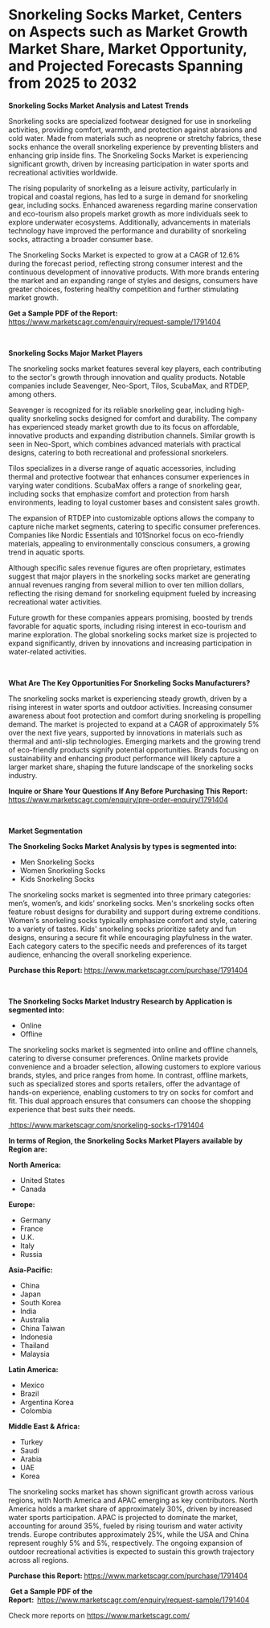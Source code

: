 <p><h1>Snorkeling Socks Market, Centers on Aspects such as Market Growth Market Share, Market Opportunity, and Projected Forecasts Spanning from 2025 to 2032</h1></p><p><strong>Snorkeling Socks Market Analysis and Latest Trends</strong></p>
<p><p>Snorkeling socks are specialized footwear designed for use in snorkeling activities, providing comfort, warmth, and protection against abrasions and cold water. Made from materials such as neoprene or stretchy fabrics, these socks enhance the overall snorkeling experience by preventing blisters and enhancing grip inside fins. The Snorkeling Socks Market is experiencing significant growth, driven by increasing participation in water sports and recreational activities worldwide. </p><p>The rising popularity of snorkeling as a leisure activity, particularly in tropical and coastal regions, has led to a surge in demand for snorkeling gear, including socks. Enhanced awareness regarding marine conservation and eco-tourism also propels market growth as more individuals seek to explore underwater ecosystems. Additionally, advancements in materials technology have improved the performance and durability of snorkeling socks, attracting a broader consumer base.</p><p>The Snorkeling Socks Market is expected to grow at a CAGR of 12.6% during the forecast period, reflecting strong consumer interest and the continuous development of innovative products. With more brands entering the market and an expanding range of styles and designs, consumers have greater choices, fostering healthy competition and further stimulating market growth.</p></p>
<p><strong>Get a Sample PDF of the Report:&nbsp;</strong> <a href="https://www.marketscagr.com/enquiry/request-sample/1791404?utm_campaign=1836&utm_medium=2&utm_source=Github&utm_content=ia&utm_term=06022025&utm_id=snorkeling-socks">https://www.marketscagr.com/enquiry/request-sample/1791404</a></p>
<p>&nbsp;</p>
<p><strong>Snorkeling Socks Major Market Players</strong></p>
<p><p>The snorkeling socks market features several key players, each contributing to the sector's growth through innovation and quality products. Notable companies include Seavenger, Neo-Sport, Tilos, ScubaMax, and RTDEP, among others.</p><p>Seavenger is recognized for its reliable snorkeling gear, including high-quality snorkeling socks designed for comfort and durability. The company has experienced steady market growth due to its focus on affordable, innovative products and expanding distribution channels. Similar growth is seen in Neo-Sport, which combines advanced materials with practical designs, catering to both recreational and professional snorkelers.</p><p>Tilos specializes in a diverse range of aquatic accessories, including thermal and protective footwear that enhances consumer experiences in varying water conditions. ScubaMax offers a range of snorkeling gear, including socks that emphasize comfort and protection from harsh environments, leading to loyal customer bases and consistent sales growth. </p><p>The expansion of RTDEP into customizable options allows the company to capture niche market segments, catering to specific consumer preferences. Companies like Nordic Essentials and 101Snorkel focus on eco-friendly materials, appealing to environmentally conscious consumers, a growing trend in aquatic sports.</p><p>Although specific sales revenue figures are often proprietary, estimates suggest that major players in the snorkeling socks market are generating annual revenues ranging from several million to over ten million dollars, reflecting the rising demand for snorkeling equipment fueled by increasing recreational water activities.</p><p>Future growth for these companies appears promising, boosted by trends favorable for aquatic sports, including rising interest in eco-tourism and marine exploration. The global snorkeling socks market size is projected to expand significantly, driven by innovations and increasing participation in water-related activities.</p></p>
<p>&nbsp;</p>
<p><strong>What Are The Key Opportunities For Snorkeling Socks Manufacturers?</strong></p>
<p><p>The snorkeling socks market is experiencing steady growth, driven by a rising interest in water sports and outdoor activities. Increasing consumer awareness about foot protection and comfort during snorkeling is propelling demand. The market is projected to expand at a CAGR of approximately 5% over the next five years, supported by innovations in materials such as thermal and anti-slip technologies. Emerging markets and the growing trend of eco-friendly products signify potential opportunities. Brands focusing on sustainability and enhancing product performance will likely capture a larger market share, shaping the future landscape of the snorkeling socks industry.</p></p>
<p><strong>Inquire or Share Your Questions If Any Before Purchasing This Report:</strong> <a href="https://www.marketscagr.com/enquiry/pre-order-enquiry/1791404?utm_campaign=1836&utm_medium=2&utm_source=Github&utm_content=ia&utm_term=06022025&utm_id=snorkeling-socks">https://www.marketscagr.com/enquiry/pre-order-enquiry/1791404</a></p>
<p>&nbsp;</p>
<p><strong>Market Segmentation</strong></p>
<p><strong>The Snorkeling Socks Market Analysis by types is segmented into:</strong></p>
<p><ul><li>Men Snorkeling Socks</li><li>Women Snorkeling Socks</li><li>Kids Snorkeling Socks</li></ul></p>
<p><p>The snorkeling socks market is segmented into three primary categories: men’s, women’s, and kids’ snorkeling socks. Men's snorkeling socks often feature robust designs for durability and support during extreme conditions. Women's snorkeling socks typically emphasize comfort and style, catering to a variety of tastes. Kids' snorkeling socks prioritize safety and fun designs, ensuring a secure fit while encouraging playfulness in the water. Each category caters to the specific needs and preferences of its target audience, enhancing the overall snorkeling experience.</p></p>
<p><strong>Purchase this Report:&nbsp;</strong><a href="https://www.marketscagr.com/purchase/1791404?utm_campaign=1836&utm_medium=2&utm_source=Github&utm_content=ia&utm_term=06022025&utm_id=snorkeling-socks">https://www.marketscagr.com/purchase/1791404</a></p>
<p>&nbsp;</p>
<p><strong>The Snorkeling Socks Market Industry Research by Application is segmented into:</strong></p>
<p><ul><li>Online</li><li>Offline</li></ul></p>
<p><p>The snorkeling socks market is segmented into online and offline channels, catering to diverse consumer preferences. Online markets provide convenience and a broader selection, allowing customers to explore various brands, styles, and price ranges from home. In contrast, offline markets, such as specialized stores and sports retailers, offer the advantage of hands-on experience, enabling customers to try on socks for comfort and fit. This dual approach ensures that consumers can choose the shopping experience that best suits their needs.</p></p>
<p><a href="https://www.marketscagr.com/snorkeling-socks-r1791404?utm_campaign=1836&utm_medium=2&utm_source=Github&utm_content=ia&utm_term=06022025&utm_id=snorkeling-socks">&nbsp;https://www.marketscagr.com/snorkeling-socks-r1791404</a></p>
<p><strong>In terms of Region, the Snorkeling Socks Market Players available by Region are:</strong></p>
<p>
    <p> <strong> North America: </strong>
        <ul>
            <li>United States</li>
            <li>Canada</li>
        </ul>
        </p> 
    <p> <strong> Europe: </strong>
        <ul>
            <li>Germany</li>
            <li>France</li>
            <li>U.K.</li>
            <li>Italy</li>
            <li>Russia</li>
        </ul>
        </p> 
    <p> <strong> Asia-Pacific: </strong>
        <ul>
            <li>China</li>
            <li>Japan</li>
            <li>South Korea</li>
            <li>India</li>
            <li>Australia</li>
            <li>China Taiwan</li>
            <li>Indonesia</li>
            <li>Thailand</li>
            <li>Malaysia</li>
        </ul>
        </p> 
    <p> <strong> Latin America: </strong>
        <ul>
            <li>Mexico</li>
            <li>Brazil</li>
            <li>Argentina Korea</li>
            <li>Colombia</li>
        </ul>
        </p> 
    <p> <strong> Middle East & Africa: </strong>
        <ul>
            <li>Turkey</li>
            <li>Saudi</li>
            <li>Arabia</li>
            <li>UAE</li>
            <li>Korea</li>
        </ul>
    </p>
    </p>
<p><p>The snorkeling socks market has shown significant growth across various regions, with North America and APAC emerging as key contributors. North America holds a market share of approximately 30%, driven by increased water sports participation. APAC is projected to dominate the market, accounting for around 35%, fueled by rising tourism and water activity trends. Europe contributes approximately 25%, while the USA and China represent roughly 5% and 5%, respectively. The ongoing expansion of outdoor recreational activities is expected to sustain this growth trajectory across all regions.</p></p>
<p><strong>Purchase this Report: </strong><a href="https://www.marketscagr.com/purchase/1791404?utm_campaign=1836&utm_medium=2&utm_source=Github&utm_content=ia&utm_term=06022025&utm_id=snorkeling-socks">https://www.marketscagr.com/purchase/1791404</a></p>
<p>&nbsp;<strong>Get a Sample PDF of the Report:&nbsp;&nbsp;</strong><a href="https://www.marketscagr.com/enquiry/request-sample/1791404?utm_campaign=1836&utm_medium=2&utm_source=Github&utm_content=ia&utm_term=06022025&utm_id=snorkeling-socks">https://www.marketscagr.com/enquiry/request-sample/1791404</a></p>
<p><strong></strong></p>
<p>Check more reports on <a href="https://www.marketscagr.com/?utm_campaign=1836&utm_medium=2&utm_source=Github&utm_content=ia&utm_term=06022025&utm_id=snorkeling-socks">https://www.marketscagr.com/</a></p>
